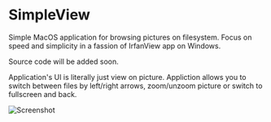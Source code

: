 # SimpleView
Simple MacOS application for browsing pictures on filesystem. Focus on speed and simplicity in a fassion of IrfanView app on Windows.

Source code will be added soon.

Application's UI is literally just view on picture. Appliction allows you to switch between files by left/right arrows, zoom/unzoom picture or switch to fullscreen and back.

![Screenshot][Screenshot]

[Screenshot]: docs/screenshot.png
